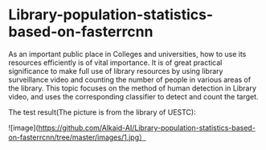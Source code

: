 # Library-population-statistics-based-on-fasterrcnn
As an important public place in Colleges and universities, how to use its resources efficiently is of vital importance. It is of great practical significance to make full use of library resources by using library surveillance video and counting the number of people in various areas of the library. This topic focuses on the method of human detection in Library video, and uses the corresponding classifier to detect and count the target.

The test result(The picture is from the library of UESTC):

![image](https://github.com/Alkaid-AI/Library-population-statistics-based-on-fasterrcnn/tree/master/images/1.jpg）
